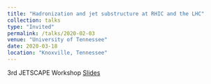 ```yaml
---
title: "Hadronization and jet substructure at RHIC and the LHC"
collection: talks
type: "Invited"
permalink: /talks/2020-02-03
venue: "University of Tennessee"
date: 2020-03-18
location: "Knoxville, Tennessee"
---
```

3rd JETSCAPE Workshop
[Slides](https://jdosbo.github.io/files/JetSubstructure_JETSCAPEWkshp.pdf) 